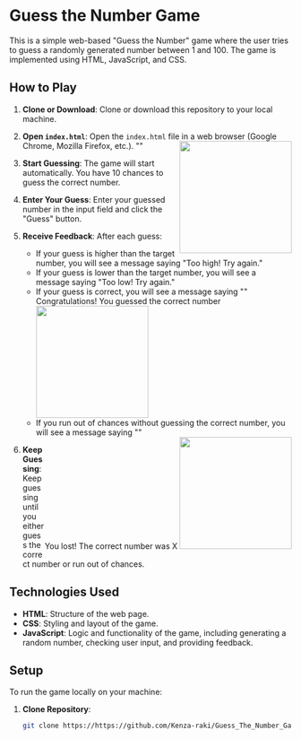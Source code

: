 # Guess the Number Game

This is a simple web-based "Guess the Number" game where the user tries to guess a randomly generated number between 1 and 100. The game is implemented using HTML, JavaScript, and CSS.

## How to Play

1. **Clone or Download**: Clone or download this repository to your local machine.
   
2. **Open `index.html`**: Open the `index.html` file in a web browser (Google Chrome, Mozilla Firefox, etc.).
   "<span style="float:right;"><img src="https://github.com/Kenza-raki/Guess_The_Number_Game/assets/116951093/b89b145f-e228-4c3e-b1fd-2a735f51a0f3" width="200"></span>"

4. **Start Guessing**: The game will start automatically. You have 10 chances to guess the correct number.

5. **Enter Your Guess**: Enter your guessed number in the input field and click the "Guess" button.

6. **Receive Feedback**: After each guess:
   - If your guess is higher than the target number, you will see a message saying "Too high! Try again."
   - If your guess is lower than the target number, you will see a message saying "Too low! Try again."
   - If your guess is correct, you will see a message saying "<span style="float:right;">Congratulations! You guessed the correct number <img src="https://github.com/Kenza-raki/Guess_The_Number_Game/assets/116951093/a03b4836-8cc5-49db-8be2-66b6c1bfa410" width="200"></span>"
   - If you run out of chances without guessing the correct number, you will see a message saying "<span style="float:right;">You lost! The correct number was X <img src="https://github.com/Kenza-raki/Guess_The_Number_Game/assets/116951093/589026a9-747b-407f-b590-006ad048799d" width="200"></span>"

7. **Keep Guessing**: Keep guessing until you either guess the correct number or run out of chances.

## Technologies Used

- **HTML**: Structure of the web page.
- **CSS**: Styling and layout of the game.
- **JavaScript**: Logic and functionality of the game, including generating a random number, checking user input, and providing feedback.

## Setup

To run the game locally on your machine:

1. **Clone Repository**:
   ```bash
   git clone https://https://github.com/Kenza-raki/Guess_The_Number_Game.git

